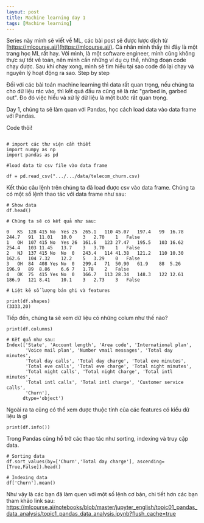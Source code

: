 ```yaml
---
layout: post
title: Machine learning day 1
tags: [Machine learning]
---
```

 	
Series này mình sẽ viết về ML, các bài post sẽ được lược dịch từ [https://mlcourse.ai/](https://mlcourse.ai/). Cá nhân mình thấy thì đây là một trang học ML rất hay. Với mình, là một software engineer, mình cũng không thực sự tốt về toán, nên mình cần những ví dụ cụ thể, những đoạn code chạy được. Sau khi chạy xong, mình sẽ tìm hiểu tại sao code đó lại chạy và nguyên lý hoạt động ra sao. Step by step

Đối với các bài toán machine learning thì data rất quan trọng, nếu chúng ta cho dữ liệu rác vào, thì kết quả đầu ra cũng sẽ là rác
"garbed in, garbed out". Đo đó việc hiểu và xử lý dữ liệu là một bước rất quan trọng. 

Day 1, chúng ta sẽ làm quan với Pandas, học cách load data vào data frame với Pandas. 

Code thôi! 

~~~

# import các thư viện cần thiết
import numpy as np
import pandas as pd 

#load data từ csv file vào data frame

df = pd.read_csv(".../.../data/telecom_churn.csv)
~~~

Kết thúc câu lệnh trên chúng ta đã load được csv vào data frame. Chúng ta có một số lệnh thao tác với data frame như sau:

~~~~
# Show data
df.head()

# Chúng ta sẽ có kết quả như sau: 

0	KS	128	415	No	Yes	25	265.1	110	45.07	197.4	99	16.78	244.7	91	11.01	10.0	3	2.70	1	False
1	OH	107	415	No	Yes	26	161.6	123	27.47	195.5	103	16.62	254.4	103	11.45	13.7	3	3.70	1	False
2	NJ	137	415	No	No	0	243.4	114	41.38	121.2	110	10.30	162.6	104	7.32	12.2	5	3.29	0	False
3	OH	84	408	Yes	No	0	299.4	71	50.90	61.9	88	5.26	196.9	89	8.86	6.6	7	1.78	2	False
4	OK	75	415	Yes	No	0	166.7	113	28.34	148.3	122	12.61	186.9	121	8.41	10.1	3	2.73	3	False

# Liệt kê số lượng bản ghi và features

print(df.shapes)
(3333,20)
~~~~

Tiếp đến, chúng ta sẽ xem dữ liệu có những colum như thế nào?

~~~~
print(df.columns)

# Kết quả như sau:
Index(['State', 'Account length', 'Area code', 'International plan',
       'Voice mail plan', 'Number vmail messages', 'Total day minutes',
       'Total day calls', 'Total day charge', 'Total eve minutes',
       'Total eve calls', 'Total eve charge', 'Total night minutes',
       'Total night calls', 'Total night charge', 'Total intl minutes',
       'Total intl calls', 'Total intl charge', 'Customer service calls',
       'Churn'],
      dtype='object')
~~~~
Ngoài ra ta cũng có thể xem được thuộc tính của các features có kiểu dữ liệu là gì
~~~~
print(df.info())
~~~~

Trong Pandas cũng hỗ trỡ các thao tác như sorting, indexing và truy cập data. 
~~~~
# Sorting data
df.sort_values(by=['Churn','Total day charge'], ascending=[True,False]).head()
~~~~

~~~~
# Indexing data 
df['Churn'].mean()
~~~~

Như vậy là các bạn đã làm quen với một số lệnh cơ bản, chi tiết hơn các bạn tham khảo link sau:
https://mlcourse.ai/notebooks/blob/master/jupyter_english/topic01_pandas_data_analysis/topic1_pandas_data_analysis.ipynb?flush_cache=true

